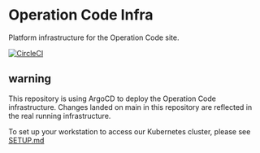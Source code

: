 # Operation Code Infra
Platform infrastructure for the Operation Code site.

[![CircleCI](https://circleci.com/gh/OperationCode/operationcode_infra/tree/master.svg?style=svg)](https://circleci.com/gh/OperationCode/operationcode_infra/tree/master)

## warning

This repository is using ArgoCD to deploy the Operation Code infrastructure. Changes landed on main in this repository are reflected in the real running infrastructure.

To set up your workstation to access our Kubernetes cluster, please see [SETUP.md](SETUP.md) 
